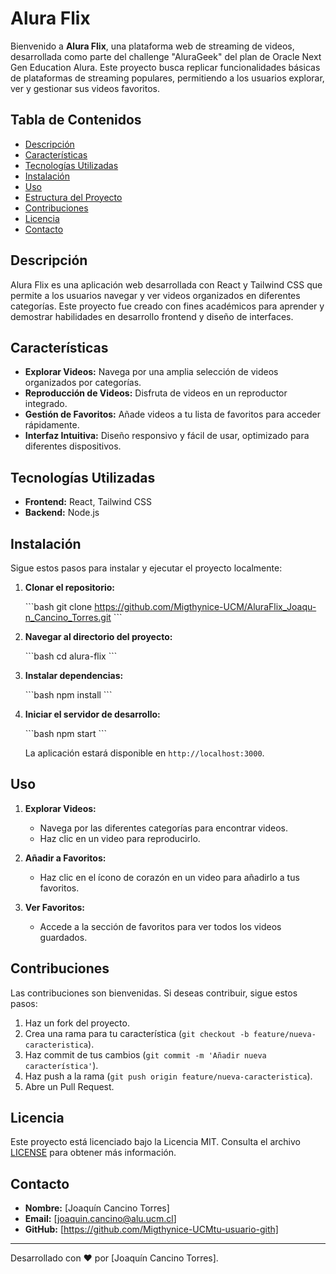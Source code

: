# Alura Flix

Bienvenido a **Alura Flix**, una plataforma web de streaming de videos, desarrollada como parte del challenge "AluraGeek" del plan de Oracle Next Gen Education Alura. Este proyecto busca replicar funcionalidades básicas de plataformas de streaming populares, permitiendo a los usuarios explorar, ver y gestionar sus videos favoritos.

## Tabla de Contenidos

- [Descripción](#descripción)
- [Características](#características)
- [Tecnologías Utilizadas](#tecnologías-utilizadas)
- [Instalación](#instalación)
- [Uso](#uso)
- [Estructura del Proyecto](#estructura-del-proyecto)
- [Contribuciones](#contribuciones)
- [Licencia](#licencia)
- [Contacto](#contacto)

## Descripción

Alura Flix es una aplicación web desarrollada con React y Tailwind CSS que permite a los usuarios navegar y ver videos organizados en diferentes categorías. Este proyecto fue creado con fines académicos para aprender y demostrar habilidades en desarrollo frontend y diseño de interfaces.

## Características

- **Explorar Videos:** Navega por una amplia selección de videos organizados por categorías.
- **Reproducción de Videos:** Disfruta de videos en un reproductor integrado.
- **Gestión de Favoritos:** Añade videos a tu lista de favoritos para acceder rápidamente.
- **Interfaz Intuitiva:** Diseño responsivo y fácil de usar, optimizado para diferentes dispositivos.

## Tecnologías Utilizadas

- **Frontend:** React, Tailwind CSS
- **Backend:** Node.js

## Instalación

Sigue estos pasos para instalar y ejecutar el proyecto localmente:

1. **Clonar el repositorio:**

   \`\`\`bash
   git clone https://github.com/Migthynice-UCM/AluraFlix_Joaqu-n_Cancino_Torres.git
   \`\`\`
2. **Navegar al directorio del proyecto:**

   \`\`\`bash
   cd alura-flix
   \`\`\`
3. **Instalar dependencias:**

   \`\`\`bash
   npm install
   \`\`\`
4. **Iniciar el servidor de desarrollo:**

   \`\`\`bash
   npm start
   \`\`\`

   La aplicación estará disponible en `http://localhost:3000`.

## Uso

1. **Explorar Videos:**

   - Navega por las diferentes categorías para encontrar videos.
   - Haz clic en un video para reproducirlo.
2. **Añadir a Favoritos:**

   - Haz clic en el ícono de corazón en un video para añadirlo a tus favoritos.
3. **Ver Favoritos:**

   - Accede a la sección de favoritos para ver todos los videos guardados.

## Contribuciones

Las contribuciones son bienvenidas. Si deseas contribuir, sigue estos pasos:

1. Haz un fork del proyecto.
2. Crea una rama para tu característica (`git checkout -b feature/nueva-caracteristica`).
3. Haz commit de tus cambios (`git commit -m 'Añadir nueva característica'`).
4. Haz push a la rama (`git push origin feature/nueva-caracteristica`).
5. Abre un Pull Request.

## Licencia

Este proyecto está licenciado bajo la Licencia MIT. Consulta el archivo [LICENSE](LICENSE) para obtener más información.

## Contacto

- **Nombre:** [Joaquín Cancino Torres]
- **Email:** [joaquin.cancino@alu.ucm.cl]
- **GitHub:** [https://github.com/Migthynice-UCMtu-usuario-gith]

---

Desarrollado con ❤️ por [Joaquín Cancino Torres].
